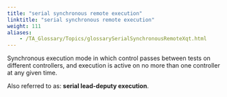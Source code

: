 ```yaml
--- 
title: "serial synchronous remote execution"
linktitle: "serial synchronous remote execution"
weight: 111
aliases: 
    - /TA_Glossary/Topics/glossarySerialSynchronousRemoteXqt.html
---
```


Synchronous execution mode in which control passes between tests on different controllers, and execution is active on no more than one controller at any given time.

Also referred to as: **serial lead-deputy execution**.

